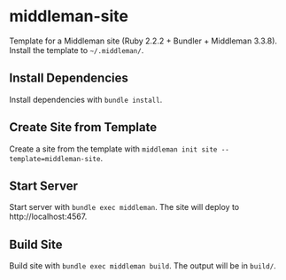 middleman-site
==============

Template for a Middleman site (Ruby 2.2.2 + Bundler + Middleman 3.3.8). Install the template to `~/.middleman/`.

## Install Dependencies

Install dependencies with `bundle install`.

## Create Site from Template

Create a site from the template with `middleman init site --template=middleman-site`.

## Start Server

Start server with `bundle exec middleman`. The site will deploy to http://localhost:4567.

## Build Site

Build site with `bundle exec middleman build`. The output will be in `build/`.

